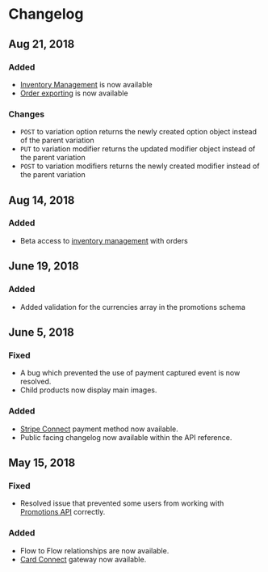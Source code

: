 # Changelog

## Aug 21, 2018

### Added

* [Inventory Management](../catalog/inventory/) is now available
* [Order exporting](../orders-and-customers/orders/exporting/) is now available

### Changes

* `POST` to variation option returns the newly created option object instead of the parent variation
* `PUT` to variation modifier returns the updated modifier object instead of the parent variation
* `POST` to variation modifiers returns the newly created modifier instead of the parent variation

## Aug 14, 2018

### Added

* Beta access to [inventory management](https://developers.moltin.com/guides/work-with-inventory) with orders

## June 19, 2018

### Added

* Added validation for the currencies array in the promotions schema

## June 5, 2018

### Fixed

* A bug which prevented the use of payment captured event is now resolved.
* Child products now display main images.

### Added

* [Stripe Connect](../payments/paying-for-an-order/stripe-payments.md#pay-by-stripe-connect) payment method now available.
* Public facing changelog now available within the API reference.

## May 15, 2018

### Fixed

* Resolved issue that prevented some users from working with [Promotions API](../carts-and-checkout/promotions/) correctly.

### Added

* Flow to Flow relationships are now available.
* [Card Connect](../payments/gateways/configure-cardconnect.md) gateway now available.

